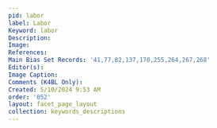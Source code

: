 ```yaml
---
pid: labor
label: Labor
Keyword: labor
Description: 
Image: 
References: 
Main Bias Set Records: '41,77,82,137,170,255,264,267,268'
Editor(s): 
Image Caption: 
Comments (K4BL Only): 
Created: 5/10/2024 9:53 AM
order: '052'
layout: facet_page_layout
collection: keywords_descriptions
---
```

